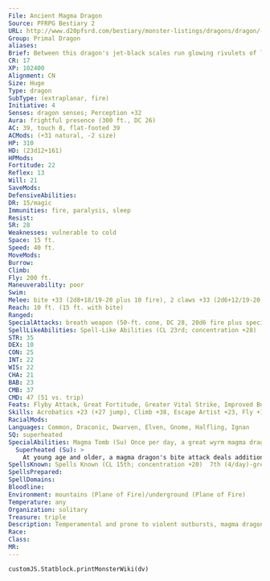 ```yaml
---
File: Ancient Magma Dragon
Source: PFRPG Bestiary 2
URL: http://www.d20pfsrd.com/bestiary/monster-listings/dragons/dragon/-primal-magma
Group: Primal Dragon
aliases: 
Brief: Between this dragon's jet-black scales run glowing rivulets of lava, and veins aglow with heat shine in the membranes of its wings.
CR: 17
XP: 102400
Alignment: CN
Size: Huge
Type: dragon
SubType: (extraplanar, fire)
Initiative: 4
Senses: dragon senses; Perception +32
Aura: frightful presence (300 ft., DC 26)
AC: 39, touch 8, flat-footed 39
ACMods: (+31 natural, -2 size)
HP: 310
HD: (23d12+161)
HPMods: 
Fortitude: 22
Reflex: 13
Will: 21
SaveMods: 
DefensiveAbilities: 
DR: 15/magic
Immunities: fire, paralysis, sleep
Resist: 
SR: 28
Weaknesses: vulnerable to cold
Space: 15 ft.
Speed: 40 ft.
MoveMods: 
Burrow: 
Climb: 
Fly: 200 ft.
Maneuverability: poor
Swim: 
Melee: bite +33 (2d8+18/19-20 plus 10 fire), 2 claws +33 (2d6+12/19-20), tail slap +31 (2d6+18), 2 wings +31 (1d8+6)
Reach: 10 ft. (15 ft. with bite)
Ranged: 
SpecialAttacks: breath weapon (50-ft. cone, DC 28, 20d6 fire plus special), crush, magma breath
SpellLikeAbilities: Spell-Like Abilities (CL 23rd; concentration +28)  Constant-fire shield (warm)  At Will-burning hands (DC 16), scorching ray, wall of fire  3/day-delayed blast fireball (DC 22)
STR: 35
DEX: 10
CON: 25
INT: 22
WIS: 22
CHA: 21
BAB: 23
CMB: 37
CMD: 47 (51 vs. trip)
Feats: Flyby Attack, Great Fortitude, Greater Vital Strike, Improved Bull Rush, Improved Critical (bite), Improved Critical (claws), Improved Initiative, Improved Vital Strike, Iron Will, Multiattack, Power Attack, Vital Strike
Skills: Acrobatics +23 (+27 jump), Climb +38, Escape Artist +23, Fly +18, Intimidate +31, Knowledge (planes) +32, Perception +32, Sense Motive +32, Sleight of Hand +23, Stealth +18, Survival +32, Swim +38
RacialMods: 
Languages: Common, Draconic, Dwarven, Elven, Gnome, Halfling, Ignan
SQ: superheated
SpecialAbilities: Magma Tomb (Su) Once per day, a great wyrm magma dragon can spit lava onto a target within 120 feet, dealing damage normally for its breath weapon. This magma cools instantly-it does not continue doing damage at this point but does entrap the victim (see universal monster rules in appendix; DC equals the dragon's breath weapon save DC, 3d6 minutes, hardness 8, hp 45).  Magma Breath (Su) Three times per day, an ancient or older magma dragon can breathe a cone of lava instead of fire. The damage is unchanged, but the magma clings to those it damages, dealing half damage each round thereafter for 1d3 rounds. After this magma cools, it crumbles to dust.  Spell-Like Abilities (Sp) A magma dragon gains the following spell-like abilities, usable at will (unless indicated otherwise) on reaching the listed age category. Very young-burning hands; Juvenile-scorching ray; Adult- wall of fire; Old-fire shield (warm shield, constant); Ancient-delayed blast fireball (3/day); Great wyrm-wall of lava^[This spell is from the Pathfinder RPG Advanced Player's Guide].
  Superheated (Su): >
    At young age and older, a magma dragon's bite attack deals additional fire damage equal to its age category.
SpellsKnown: Spells Known (CL 15th; concentration +20)  7th (4/day)-greater polymorph, prismatic spray (DC 22)  6th (6/day)-chain lightning (DC 21), contagious flame^[PFRPG Advanced Player's Guide] (DC 21), eyebite (DC 21)  5th (7/day)-hungry pit^[PFRPG Advanced Player's Guide] (DC 20), polymorph, teleport, wall of force  4th (7/day)-acid pit^[PFRPG Advanced Player's Guide] (DC 19), confusion (DC 19), dimensional anchor, fire shield  3rd (7/day)- displacement, dispel magic, fireball (DC 18), wind wall  2nd (7/day)-darkness, dust of twilight^[PFRPG Advanced Player's Guide], flaming sphere (DC 17), glitterdust (DC 17), pyrotechnics (DC 17)  1st (8/day)-feather fall, flare burst^[PFRPG Advanced Player's Guide] (DC 16), grease (DC 16), shield, true strike  0 (at will)-bleed (DC 15), detect magic, detect poison, ghost sound, light, open/close, read magic, spark^[PFRPG Advanced Player's Guide], touch of fatigue
SpellsPrepared: 
SpellDomains: 
Bloodline: 
Environment: mountains (Plane of Fire)/underground (Plane of Fire)
Temperature: any
Organization: solitary
Treasure: triple
Description: Temperamental and prone to violent outbursts, magma dragons are regarded by most other dragons as dangerously insane-an assumption that, more often than not, proves correct. One can rarely predict a magma dragon's state of mind until it either attacks or attempts to engage in conversation. For their part, magma dragons can justify all of their actions-they just rarely feel the need to do so.
Race: 
Class: 
MR: 
---
```

```dataviewjs
customJS.Statblock.printMonsterWiki(dv)
```
